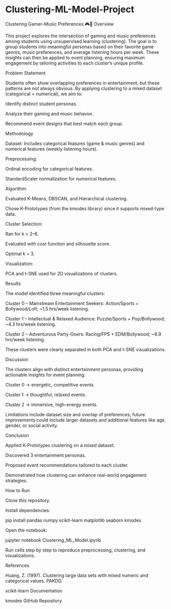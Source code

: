 # Clustering-ML-Model-Project

Clustering Gamer-Music Preferences 🎮🎵
Overview

This project explores the intersection of gaming and music preferences among students using unsupervised learning (clustering). The goal is to group students into meaningful personas based on their favorite game genres, music preferences, and average listening hours per week. These insights can then be applied to event planning, ensuring maximum engagement by tailoring activities to each cluster’s unique profile.

Problem Statement

Students often show overlapping preferences in entertainment, but these patterns are not always obvious. By applying clustering to a mixed dataset (categorical + numerical), we aim to:

Identify distinct student personas.

Analyze their gaming and music behavior.

Recommend event designs that best match each group.

Methodology

Dataset: Includes categorical features (game & music genres) and numerical features (weekly listening hours).

Preprocessing:

Ordinal encoding for categorical features.

StandardScaler normalization for numerical features.

Algorithm:

Evaluated K-Means, DBSCAN, and Hierarchical clustering.

Chose K-Prototypes (from the kmodes library) since it supports mixed-type data.

Cluster Selection:

Ran for k = 2–6.

Evaluated with cost function and silhouette score.

Optimal k = 3.

Visualization:

PCA and t-SNE used for 2D visualizations of clusters.

Results

The model identified three meaningful clusters:

Cluster 0 – Mainstream Entertainment Seekers: Action/Sports + Bollywood/Lofi; ~1.5 hrs/week listening.

Cluster 1 – Intellectual & Relaxed Audience: Puzzle/Sports + Pop/Bollywood; ~4.3 hrs/week listening.

Cluster 2 – Adventurous Party-Goers: Racing/FPS + EDM/Bollywood; ~8.9 hrs/week listening.

These clusters were clearly separated in both PCA and t-SNE visualizations.

Discussion

The clusters align with distinct entertainment personas, providing actionable insights for event planning:

Cluster 0 → energetic, competitive events.

Cluster 1 → thoughtful, relaxed events.

Cluster 2 → immersive, high-energy events.

Limitations include dataset size and overlap of preferences; future improvements could include larger datasets and additional features like age, gender, or social activity.

Conclusion

Applied K-Prototypes clustering on a mixed dataset.

Discovered 3 entertainment personas.

Proposed event recommendations tailored to each cluster.

Demonstrated how clustering can enhance real-world engagement strategies.

How to Run

Clone this repository.

Install dependencies:

pip install pandas numpy scikit-learn matplotlib seaborn kmodes


Open the notebook:

jupyter notebook Clustering_ML_Model.ipynb


Run cells step by step to reproduce preprocessing, clustering, and visualizations.

References

Huang, Z. (1997). Clustering large data sets with mixed numeric and categorical values. PAKDD.

scikit-learn Documentation

kmodes GitHub Repository
